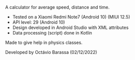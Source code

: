 A calculator for average speed, distance and time.

- Tested on a Xiaomi Redmi Note7 (Android 10) (MIUI 12.5)
- API level: 29 (Android 10)
- Design developed in Android Studio with XML attributes
- Data processing (script) done in Kotlin

Made to give help in physics classes.

Developed by Octávio Barassa (02/12/2022)
